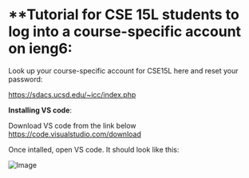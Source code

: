 # **Tutorial for CSE 15L students to log into a course-specific account on ieng6:
    
Look up your course-specific account for CSE15L here and reset your password:

https://sdacs.ucsd.edu/~icc/index.php

 **Installing VS code**:
  
  Download VS code from the link below
  https://code.visualstudio.com/download
  
  Once intalled, open VS code. It should look like this:
  
  ![Image](VSCODE.jpg)
